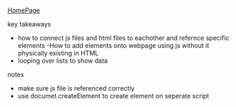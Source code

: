 
[HomePage](https://{bellmoor}.github.io/{BellMoore_I210}/homework-3/index.html)

key takeaways
- how to connect js files and html files to eachother and refernce specific elements
-How to add elements onto webpage using js without it physically existing in HTML
- looping over lists to show data

notes
- make sure js file is referenced correctly
- use documet.createElement to create element on seperate script